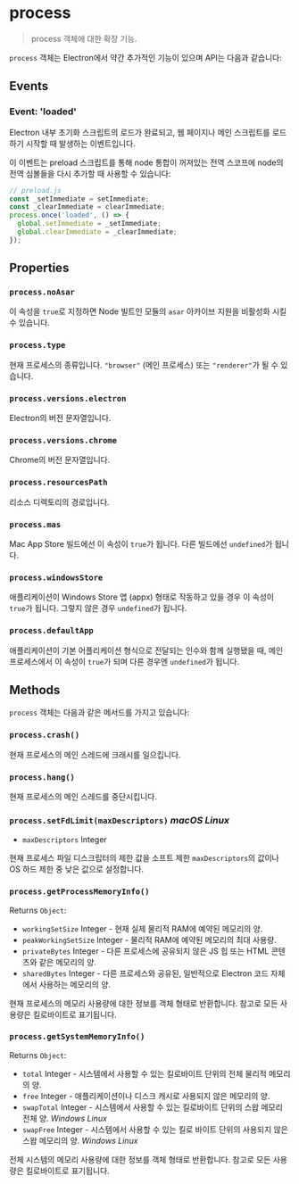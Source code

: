 # process

> process 객체에 대한 확장 기능.

`process` 객체는 Electron에서 약간 추가적인 기능이 있으며 API는 다음과 같습니다:

## Events

### Event: 'loaded'

Electron 내부 초기화 스크립트의 로드가 완료되고, 웹 페이지나 메인 스크립트를 로드하기
시작할 때 발생하는 이벤트입니다.

이 이벤트는 preload 스크립트를 통해 node 통합이 꺼져있는 전역 스코프에 node의 전역
심볼들을 다시 추가할 때 사용할 수 있습니다:

```javascript
// preload.js
const _setImmediate = setImmediate;
const _clearImmediate = clearImmediate;
process.once('loaded', () => {
  global.setImmediate = _setImmediate;
  global.clearImmediate = _clearImmediate;
});
```

## Properties

### `process.noAsar`

이 속성을 `true`로 지정하면 Node 빌트인 모듈의 `asar` 아카이브 지원을 비활성화 시킬
수 있습니다.

### `process.type`

현재 프로세스의 종류입니다. `"browser"` (메인 프로세스) 또는 `"renderer"`가 될 수
있습니다.

### `process.versions.electron`

Electron의 버전 문자열입니다.

### `process.versions.chrome`

Chrome의 버전 문자열입니다.

### `process.resourcesPath`

리소스 디렉토리의 경로입니다.

### `process.mas`

Mac App Store 빌드에선 이 속성이 `true`가 됩니다. 다른 빌드에선 `undefined`가 됩니다.

### `process.windowsStore`

애플리케이션이 Windows Store 앱 (appx) 형태로 작동하고 있을 경우 이 속성이 `true`가
됩니다. 그렇지 않은 경우 `undefined`가 됩니다.

### `process.defaultApp`

애플리케이션이 기본 어플리케이션 형식으로 전달되는 인수와 함께 실행됐을 때, 메인
프로세스에서 이 속성이 `true`가 되며 다른 경우엔 `undefined`가 됩니다.

## Methods

`process` 객체는 다음과 같은 메서드를 가지고 있습니다:

### `process.crash()`

현재 프로세스의 메인 스레드에 크래시를 일으킵니다.

### `process.hang()`

현재 프로세스의 메인 스레드를 중단시킵니다.

### `process.setFdLimit(maxDescriptors)` _macOS_ _Linux_

* `maxDescriptors` Integer

현재 프로세스 파일 디스크립터의 제한 값을 소프트 제한 `maxDescriptors`의 값이나 OS
하드 제한 중 낮은 값으로 설정합니다.

### `process.getProcessMemoryInfo()`

Returns `Object`:
* `workingSetSize` Integer - 현재 실제 물리적 RAM에 예약된 메모리의 양.
* `peakWorkingSetSize` Integer - 물리적 RAM에 예약된 메모리의 최대 사용량.
* `privateBytes` Integer - 다른 프로세스에 공유되지 않은 JS 힙 또는 HTML 콘텐츠와
  같은 메모리의 양.
* `sharedBytes` Integer - 다른 프로세스와 공유된, 일반적으로 Electron 코드 자체에서
  사용하는 메모리의 양.

현재 프로세스의 메모리 사용량에 대한 정보를 객체 형태로 반환합니다. 참고로 모든 사용량은
킬로바이트로 표기됩니다.

### `process.getSystemMemoryInfo()`

Returns `Object`:
* `total` Integer - 시스템에서 사용할 수 있는 킬로바이트 단위의 전체 물리적 메모리의
  양.
* `free` Integer - 애플리케이션이나 디스크 캐시로 사용되지 않은 메모리의 양.
* `swapTotal` Integer - 시스템에서 사용할 수 있는 킬로바이트 단위의 스왑 메모리
  전체 양.  _Windows_ _Linux_
* `swapFree` Integer - 시스템에서 사용할 수 있는 킬로 바이트 단위의 사용되지 않은
  스왑 메모리의 양. _Windows_ _Linux_

전체 시스템의 메모리 사용량에 대한 정보를 객체 형태로 반환합니다. 참고로 모든 사용량은
킬로바이트로 표기됩니다.
